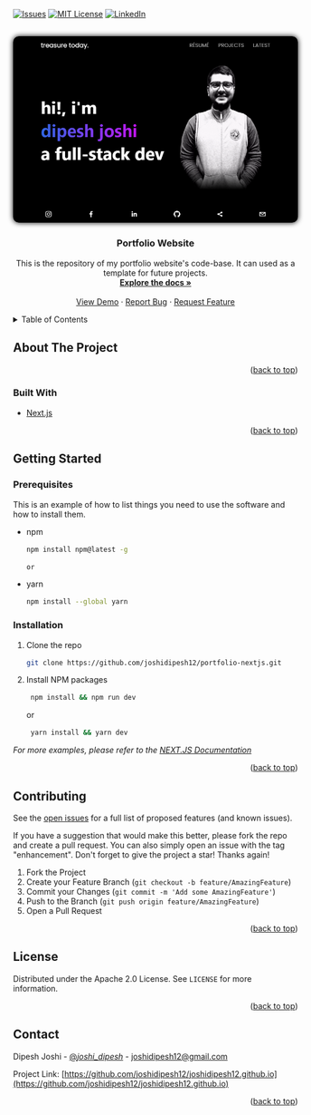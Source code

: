 <!-- PROJECT SHIELDS -->
<!--
*** I'm using markdown "reference style" links for readability.
*** Reference links are enclosed in brackets [ ] instead of parentheses ( ).
*** See the bottom of this document for the declaration of the reference variables
*** for contributors-url, forks-url, etc. This is an optional, concise syntax you may use.
*** https://www.markdownguide.org/basic-syntax/#reference-style-links
-->

<!-- [![Contributors][contributors-shield]][contributors-url]
[![Forks][forks-shield]][forks-url]
[![Stargazers][stars-shield]][stars-url] -->
[![Issues][issues-shield]][issues-url]
[![MIT License][license-shield]][license-url]
[![LinkedIn][linkedin-shield]][linkedin-url]

<!-- PROJECT LOGO -->
<br />
<div align="center">
  <a href="https://github.com/joshidipesh12/portfolio-nextjs">
    <img src="public/screenshot.png" alt="Logo" style="border-radius: 10px; box-shadow: 0 0 10px black">
  </a>

<h3 align="center">Portfolio Website</h3>

  <p align="center">
    This is the repository of my portfolio website's code-base. It can used as a template for future projects.
    <br />
    <a href="https://github.com/joshidipesh12/portfolio-nextjs"><strong>Explore the docs »</strong></a>
    <br />
    <br />
    <a href="https://github.com/joshidipesh12/portfolio-nextjs">View Demo</a>
    ·
    <a href="https://github.com/joshidipesh12/portfolio-nextjs/issues">Report Bug</a>
    ·
    <a href="https://github.com/joshidipesh12/portfolio-nextjs/issues">Request Feature</a>
  </p>
</div>

<!-- TABLE OF CONTENTS -->
<details>
  <summary>Table of Contents</summary>
  <ol>
    <li>
      <a href="#about-the-project">About The Project</a>
      <ul>
        <li><a href="#built-with">Built With</a></li>
      </ul>
    </li>
    <li>
      <a href="#getting-started">Getting Started</a>
      <ul>
        <li><a href="#prerequisites">Prerequisites</a></li>
        <li><a href="#installation">Installation</a></li>
      </ul>
    </li>
    <li><a href="#usage">Usage</a></li>
    <li><a href="#roadmap">Roadmap</a></li>
    <li><a href="#contributing">Contributing</a></li>
    <li><a href="#license">License</a></li>
    <li><a href="#contact">Contact</a></li>
    <li><a href="#acknowledgments">Acknowledgments</a></li>
  </ol>
</details>

<!-- ABOUT THE PROJECT -->

## About The Project

<!-- [![My Portfolio][product-screenshot]](public/screenshot.png) -->

<p align="right">(<a href="#top">back to top</a>)</p>

### Built With

- [Next.js](https://nextjs.org/)
<!-- - [React.js](https://reactjs.org/) -->
<!-- - [Vue.js](https://vuejs.org/) -->
<!-- - [Angular](https://angular.io/) -->
<!-- - [Svelte](https://svelte.dev/) -->
<!-- - [Laravel](https://laravel.com) -->
<!-- - [Bootstrap](https://getbootstrap.com) -->
<!-- - [JQuery](https://jquery.com) -->

<p align="right">(<a href="#top">back to top</a>)</p>

<!-- GETTING STARTED -->

## Getting Started


### Prerequisites

This is an example of how to list things you need to use the software and how to install them.

- npm
  ```sh
  npm install npm@latest -g
  ```
  
  `or`

- yarn
  ```sh
  npm install --global yarn
  ```

### Installation

1. Clone the repo
   ```sh
   git clone https://github.com/joshidipesh12/portfolio-nextjs.git
   ```
2. Install NPM packages
   ```sh
    npm install && npm run dev
   ```
   
   or
   
   ```sh
    yarn install && yarn dev
   ```

_For more examples, please refer to the [NEXT.JS Documentation](https://nextjs.org/docs/getting-started)_


<p align="right">(<a href="#top">back to top</a>)</p>

<!-- 
## Roadmap

- [] Feature 1
- [] Feature 2
- [] Feature 3
  - [] Nested Feature -->

<!-- CONTRIBUTING -->

## Contributing

See the [open issues](https://github.com/joshidipesh12/portfolio-nextjs/issues) for a full list of proposed features (and known issues).

<!-- Contributions are what make the open source community such an amazing place to learn, inspire, and create. Any contributions you make are **greatly appreciated**. -->

If you have a suggestion that would make this better, please fork the repo and create a pull request. You can also simply open an issue with the tag "enhancement".
Don't forget to give the project a star! Thanks again!

1. Fork the Project
2. Create your Feature Branch (`git checkout -b feature/AmazingFeature`)
3. Commit your Changes (`git commit -m 'Add some AmazingFeature'`)
4. Push to the Branch (`git push origin feature/AmazingFeature`)
5. Open a Pull Request

<p align="right">(<a href="#top">back to top</a>)</p>

<!-- LICENSE -->

## License

Distributed under the Apache 2.0 License. See `LICENSE` for more information.

<p align="right">(<a href="#top">back to top</a>)</p>

<!-- CONTACT -->

## Contact

Dipesh Joshi - [@_joshi_dipesh_](https://instagram.com/_joshi_dipesh_) - [joshidipesh12@gmail.com](mailto:joshidipesh12@gmail.com)

Project Link: [https://github.com/joshidipesh12/joshidipesh12.github.io](https://github.com/joshidipesh12/joshidipesh12.github.io)

<p align="right">(<a href="#top">back to top</a>)</p>

<!-- ACKNOWLEDGMENTS -->

<!-- ## Acknowledgments -->

<!-- - []() -->
<!-- - []() -->
<!-- - []() -->

<!-- <p align="right">(<a href="#top">back to top</a>)</p> -->

<!-- MARKDOWN LINKS & IMAGES -->
<!-- https://www.markdownguide.org/basic-syntax/#reference-style-links -->

[contributors-shield]: https://img.shields.io/github/contributors/joshidipesh12/joshidipesh12.github.io.svg?style=for-the-badge
[contributors-url]: https://github.com/joshidipesh12/joshidipesh12.github.io/graphs/contributors
[forks-shield]: https://img.shields.io/github/forks/joshidipesh12/joshidipesh12.github.io.svg?style=for-the-badge
[forks-url]: https://github.com/joshidipesh12/joshidipesh12.github.io/network/members
[stars-shield]: https://img.shields.io/github/stars/joshidipesh12/joshidipesh12.github.io.svg?style=for-the-badge
[stars-url]: https://github.com/joshidipesh12/joshidipesh12.github.io/stargazers
[issues-shield]: https://img.shields.io/github/issues/joshidipesh12/joshidipesh12.github.io.svg?style=for-the-badge
[issues-url]: https://github.com/joshidipesh12/joshidipesh12.github.io/issues
[license-shield]: https://img.shields.io/github/license/joshidipesh12/joshidipesh12.github.io.svg?style=for-the-badge
[license-url]: https://github.com/joshidipesh12/joshidipesh12.github.io/blob/master/LICENSE.txt
[linkedin-shield]: https://img.shields.io/badge/-LinkedIn-black.svg?style=for-the-badge&logo=linkedin&colorB=555
[linkedin-url]: https://linkedin.com/in/joshidipesh12
[product-screenshot]: images/screenshot.png
